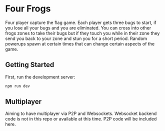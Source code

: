 # Four Frogs

Four player capture the flag game. Each player gets three bugs to start, if you lose all your bugs and you are eliminated. You can cross into other frogs zones to take their bugs but if they touch you while in their zone they send you back to your zone and stun you for a short period. Random powerups spawn at certain times that can change certain aspects of the game.

## Getting Started

First, run the development server:

```bash
npm run dev
```

## Multiplayer

Aiming to have multiplayer via P2P and Websockets. Websocket backend code is not in this repo or available at this time. P2P code will be included here.